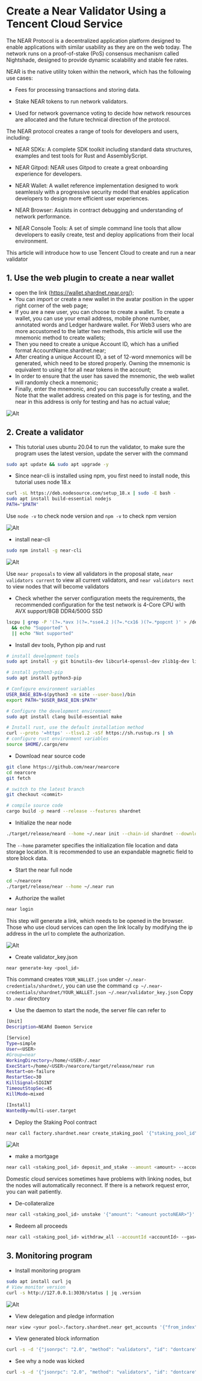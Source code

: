 # Create a Near Validator Using a Tencent Cloud Service

The NEAR Protocol is a decentralized application platform designed to enable applications with similar usability as they are on the web today. The network runs on a proof-of-stake (PoS) consensus mechanism called Nightshade, designed to provide dynamic scalability and stable fee rates.

NEAR is the native utility token within the network, which has the following use cases:

- Fees for processing transactions and storing data.

- Stake NEAR tokens to run network validators.

- Used for network governance voting to decide how network resources are allocated and the future technical direction of the protocol.



The NEAR protocol creates a range of tools for developers and users, including:

- NEAR SDKs: A complete SDK toolkit including standard data structures, examples and test tools for Rust and AssemblyScript.

- NEAR Gitpod: NEAR uses Gitpod to create a great onboarding experience for developers.

- NEAR Wallet: A wallet reference implementation designed to work seamlessly with a progressive security model that enables application developers to design more efficient user experiences.

- NEAR Browser: Assists in contract debugging and understanding of network performance.

- NEAR Console Tools: A set of simple command line tools that allow developers to easily create, test and deploy applications from their local environment.

This article will introduce how to use Tencent Cloud to create and run a near validator

## 1. Use the web plugin to create a near wallet
- open the link (https://wallet.shardnet.near.org/);
- You can import or create a new wallet in the avatar position in the upper right corner of the web page;
- If you are a new user, you can choose to create a wallet. To create a wallet, you can use your email address, mobile phone number, annotated words and Ledger hardware wallet. For Web3 users who are more accustomed to the latter two methods, this article will use the mnemonic method to create wallets;
- Then you need to create a unique Account ID, which has a unified format AccountName.shardnet.near;
- After creating a unique Account ID, a set of 12-word mnemonics will be generated, which need to be stored properly. Owning the mnemonic is equivalent to using it for all near tokens in the account;
- In order to ensure that the user has saved the mnemonic, the web wallet will randomly check a mnemonic;
- Finally, enter the mnemonic, and you can successfully create a wallet. Note that the wallet address created on this page is for testing, and the near in this address is only for testing and has no actual value;

![Alt](https://github.com/FernWzz/nearStakeWars/blob/main/picture/wallet.jpg)

## 2. Create a validator
- This tutorial uses ubuntu 20.04 to run the validator, to make sure the program uses the latest version, update the server with the command
```bash
sudo apt update && sudo apt upgrade -y
````

- Since near-cli is installed using npm, you first need to install node, this tutorial uses node 18.x
```bash
curl -sL https://deb.nodesource.com/setup_18.x | sudo -E bash -
sudo apt install build-essential nodejs
PATH="$PATH"
````

Use `node -v` to check node version and `npm -v` to check npm version

![Alt](https://github.com/FernWzz/nearStakeWars/blob/main/picture/nodeVersion.jpg)

- install near-cli
```bash
sudo npm install -g near-cli
````

![Alt](https://github.com/FernWzz/nearStakeWars/blob/main/picture/nearCliVersion.jpg)

Use `near proposals` to view all validators in the proposal state, `near validators current` to view all current validators, and `near validators next` to view nodes that will become validators

- Check whether the server configuration meets the requirements, the recommended configuration for the test network is 4-Core CPU with AVX support/8GB DDR4/500G SSD
```bash
lscpu | grep -P '(?=.*avx )(?=.*sse4.2 )(?=.*cx16 )(?=.*popcnt )' > /dev/null \
  && echo "Supported" \
  || echo "Not supported"
````

- Install dev tools, Python pip and rust
```bash
# install development tools
sudo apt install -y git binutils-dev libcurl4-openssl-dev zlib1g-dev libdw-dev libiberty-dev cmake gcc g++ python docker.io protobuf-compiler libssl-dev pkg-config clang llvm cargo

# install python3-pip
sudo apt install python3-pip

# Configure environment variables
USER_BASE_BIN=$(python3 -m site --user-base)/bin
export PATH="$USER_BASE_BIN:$PATH"

# Configure the development environment
sudo apt install clang build-essential make

# Install rust, use the default installation method
curl --proto '=https' --tlsv1.2 -sSf https://sh.rustup.rs | sh
# configure rust environment variables
source $HOME/.cargo/env
````

- Download near source code
```bash
git clone https://github.com/near/nearcore
cd nearcore
git fetch

# switch to the latest branch
git checkout <commit>

# compile source code
cargo build -p neard --release --features shardnet
````

- Initialize the near node
```bash
./target/release/neard --home ~/.near init --chain-id shardnet --download-genesis
````
The `--home` parameter specifies the initialization file location and data storage location. It is recommended to use an expandable magnetic field to store block data.

- Start the near full node
```bash
cd ~/nearcore
./target/release/near --home ~/.near run
````

- Authorize the wallet
```bash
near login
````
This step will generate a link, which needs to be opened in the browser. Those who use cloud services can open the link locally by modifying the ip address in the url to complete the authorization.

![Alt](https://github.com/FernWzz/nearStakeWars/blob/main/picture/authorizeWallet.jpg)

- Create validator_key.json
```bash
near generate-key <pool_id>
````
This command creates `YOUR_WALLET.json` under `~/.near-credentials/shardnet/`, you can use the command `cp ~/.near-credentials/shardnet/YOUR_WALLET.json ~/.near/validator_key.json` Copy to `.near` directory
- Use the daemon to start the node, the server file can refer to
```bash
[Unit]
Description=NEARd Daemon Service

[Service]
Type=simple
User=<USER>
#Group=near
WorkingDirectory=/home/<USER>/.near
ExecStart=/home/<USER>/nearcore/target/release/near run
Restart=on-failure
RestartSec=30
KillSignal=SIGINT
TimeoutStopSec=45
KillMode=mixed

[Install]
WantedBy=multi-user.target
````

- Deploy the Staking Pool contract
```bash
near call factory.shardnet.near create_staking_pool '{"staking_pool_id": "<pool id>", "owner_id": "<accountId>", "stake_public_key": "<public key>", "reward_fee_fraction": {"numerator" : 5, "denominator": 100}, "code_hash":"DD428g9eqLL8fWUxv8QSpVFzyHi1Qd16P8ephYCTmMSZ"}' --accountId="<accountId>" --amount=30 --gas=300000000000000
````

![Alt](https://github.com/FernWzz/nearStakeWars/blob/main/picture/deploy.jpg)

- make a mortgage
```bash
near call <staking_pool_id> deposit_and_stake --amount <amount> --accountId <accountId> --gas=300000000000000
````
Domestic cloud services sometimes have problems with linking nodes, but the nodes will automatically reconnect. If there is a network request error, you can wait patiently.

- De-collateralize
```bash
near call <staking_pool_id> unstake '{"amount": "<amount yoctoNEAR>"}' --accountId <accountId> --gas=300000000000000
````

- Redeem all proceeds
```bash
near call <staking_pool_id> withdraw_all --accountId <accountId> --gas=3000000000000000
````

## 3. Monitoring program
- Install monitoring program
```bash
sudo apt install curl jq
# View monitor version
curl -s http://127.0.0.1:3030/status | jq .version
````

![Alt](https://github.com/FernWzz/nearStakeWars/blob/main/picture/check.jpg)

- View delegation and pledge information
```bash
near view <your pool>.factory.shardnet.near get_accounts '{"from_index": 0, "limit": 10}' --accountId <accountId>.shardnet.near
````
- View generated block information
```bash
curl -s -d '{"jsonrpc": "2.0", "method": "validators", "id": "dontcare", "params": [null]}' -H 'Content-Type: application/json ' 127.0.0.1:3030 | jq -c '.result.current_validators[] | select(.account_id | contains ("POOL_ID"))'
````
- See why a node was kicked
```bash
curl -s -d '{"jsonrpc": "2.0", "method": "validators", "id": "dontcare", "params": [null]}' -H 'Content-Type: application/json ' 127.0.0.1:3030 | jq -c '.result.prev_epoch_kickout[] | select(.account_id | contains ("<POOL_ID>"))' | jq .reason
````

